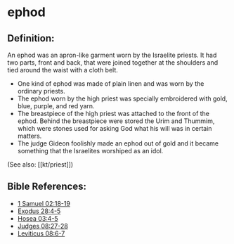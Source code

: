 # ephod #

## Definition: ##

An ephod was an apron-like garment worn by the Israelite priests. It had two parts, front and back, that were joined together at the shoulders and tied around the waist with a cloth belt.

* One kind of ephod was made of plain linen and was worn by the ordinary priests.
* The ephod worn by the high priest was specially embroidered with gold, blue, purple, and red yarn.
* The breastpiece of the high priest was attached to the front of the ephod. Behind the breastpiece were stored the Urim and Thummim, which were stones used for asking God what his will was in certain matters.
* The judge Gideon foolishly made an ephod out of gold and it became something that the Israelites worshiped as an idol.

(See also: [[kt/priest]])

## Bible References: ##

* [1 Samuel 02:18-19](en/tn/1sa/help/02/18)
* [Exodus 28:4-5](en/tn/exo/help/28/04)
* [Hosea 03:4-5](en/tn/hos/help/03/04)
* [Judges 08:27-28](en/tn/jdg/help/08/27)
* [Leviticus 08:6-7](en/tn/lev/help/08/06)